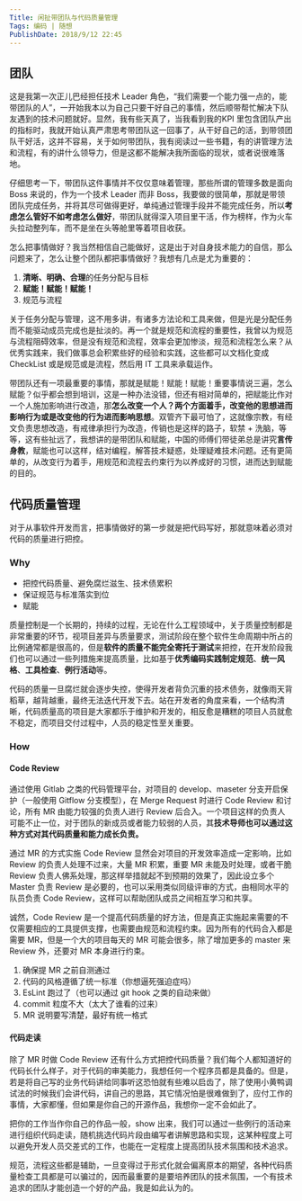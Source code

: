 ```yaml
---
Title: 闲扯带团队与代码质量管理
Tags: 编码 | 随想
PublishDate: 2018/9/12 22:45
---
```


## 团队

这是我第一次正儿巴经担任技术 Leader 角色，“我们需要一个能力强一点的，能带团队的人”，一开始我本以为自己只要干好自己的事情，然后顺带帮忙解决下队友遇到的技术问题就好。显然，我有些天真了，当我看到我的KPI 里包含团队产出的指标时，我就开始认真严肃思考带团队这一回事了，从干好自己的活，到带领团队干好活，这并不容易，关于如何带团队，我有阅读过一些书籍，有的讲管理方法和流程，有的讲什么领导力，但是这都不能解决我所面临的现状，或者说很难落地。

仔细思考一下，带团队这件事情并不仅仅意味着管理，那些所谓的管理多数是面向 Boss 来说的，作为一个技术 Leader 而非 Boss，我要做的很简单，那就是带领团队完成任务，并将其尽可做得更好，单纯通过管理手段并不能完成任务，所以**考虑怎么管好不如考虑怎么做好**，带团队就得深入项目里干活，作为榜样，作为火车头拉动整列车，而不是坐在头等舱里等着项目收获。

怎么把事情做好？我当然相信自己能做好，这是出于对自身技术能力的自信，那么问题来了，怎么让整个团队都把事情做好？我想有几点是尤为重要的：

1. **清晰、明确、合理**的任务分配与目标
2. **赋能！赋能！赋能！**
3. 规范与流程

关于任务分配与管理，这不用多讲，有诸多方法论和工具来做，但是光是分配任务而不能驱动成员完成也是扯淡的。再一个就是规范和流程的重要性，我曾以为规范与流程阻碍效率，但是没有规范和流程，效率会更加惨淡，规范和流程怎么来？从优秀实践来，我们做事总会积累些好的经验和实践，这些都可以文档化变成 CheckList 或是规范或是流程，然后用 IT 工具来承载运作。

带团队还有一项最重要的事情，那就是赋能！赋能！赋能！重要事情说三遍，怎么赋能？似乎都会想到培训，这是一种办法没错，但还有相对简单的，把赋能比作对一个人施加影响进行改造，那**怎么改变一个人？两个方面着手，改变他的思想进而影响行为或是改变他的行为进而影响思想**。双管齐下最可怕了，这就像宗教，有经文负责思想改造，有戒律承担行为改造，传销也是这样的路子，软禁 + 洗脑，等等，这有些扯远了，我想讲的是带团队和赋能，中国的师傅们带徒弟总是讲究**言传身教**，赋能也可以这样，结对编程，解答技术疑惑，处理疑难技术问题。还有更简单的，从改变行为着手，用规范和流程去约束行为以养成好的习惯，进而达到赋能的目的。

## 代码质量管理

对于从事软件开发而言，把事情做好的第一步就是把代码写好，那就意味着必须对代码的质量进行把控。

### Why

* 把控代码质量、避免腐烂滋生、技术债累积
* 保证规范与标准落实到位
* 赋能

质量控制是一个长期的，持续的过程，无论在什么工程领域中，关于质量控制都是非常重要的环节，视项目差异与质量要求，测试阶段在整个软件生命周期中所占的比例通常都是很高的，但是**软件的质量不能完全寄托于测试**来把控，在开发阶段我们也可以通过一些列措施来提高质量，比如基于**优秀编码实践制定规范**、**统一风格**、**工具检查**、**例行活动**等。

代码的质量一旦腐烂就会逐步失控，使得开发者背负沉重的技术债务，就像雨天背稻草，越背越重，最终无法迭代开发下去。站在开发者的角度来看，一个结构清晰，代码质量高的项目是大家都乐于维护和开发的，相反愈是糟糕的项目人员就愈不稳定，而项目交付过程中，人员的稳定性至关重要。

### How

#### Code Review

通过使用 Gitlab 之类的代码管理平台，对项目的 develop、maseter 分支开启保护（一般使用 Gitflow 分支模型），在 Merge Request 时进行 Code Review 和讨论，所有 MR 由能力较强的负责人进行 Review 后合入。一个项目这样的负责人可能不止一位，对于团队的新成员或者能力较弱的人员，其**技术导师也可以通过这种方式对其代码质量和能力成长负责。**

通过 MR 的方式实施 Code Review 显然会对项目的开发效率造成一定影响，比如 Review 的负责人处理不过来，大量 MR  积累，重要 MR 未能及时处理，或者干脆 Review 负责人佛系处理，那这样举措就起不到预期的效果了，因此设立多个 Master 负责 Review 是必要的，也可以采用类似同级评审的方式，由相同水平的队员负责 Code Review，这样可以帮助团队成员之间相互学习和共享。

诚然，Code Review 是一个提高代码质量的好方法，但是真正实施起来需要的不仅需要相应的工具提供支撑，也需要由规范和流程约束。因为所有的代码合入都是需要 MR，但是一个大的项目每天的 MR 可能会很多，除了增加更多的 master 来 Review 外，还要对 MR 本身进行约束。

1. 确保提 MR 之前自测通过
2. 代码的风格遵循了统一标准（你想逼死强迫症吗）
3. EsLint 跑过了（也可以通过 git hook 之类的自动来做）
4. commit 粒度不大（太大了谁看的过来）
5. MR 说明要写清楚，最好有统一格式 

#### 代码走读

除了 MR 时做 Code Review 还有什么方式把控代码质量？我们每个人都知道好的代码长什么样子，对于代码的审美能力，我想任何一个程序员都是具备的。但是，若是将自己写的业务代码讲给同事听这恐怕就有些难以启齿了，除了使用小黄鸭调试法的时候我们会讲代码，讲自己的思路，其它情况怕是很难做到了，应付工作的事情，大家都懂，但如果是你自己的开源作品，我想你一定不会如此了。

把你的工作当作你自己的作品一般，show 出来，我们可以通过一些例行的活动来进行组织代码走读，随机挑选代码片段由编写者讲解思路和实现，这某种程度上可以避免开发人员交差式的工作，也能在一定程度上提高团队技术氛围和技术追求。

规范，流程这些都是辅助，一旦变得过于形式化就会偏离原本的期望，各种代码质量检查工具都是可以骗过的，因而最重要的是要培养团队的技术氛围，一个有技术追求的团队才能创造一个好的产品，我是如此认为的。